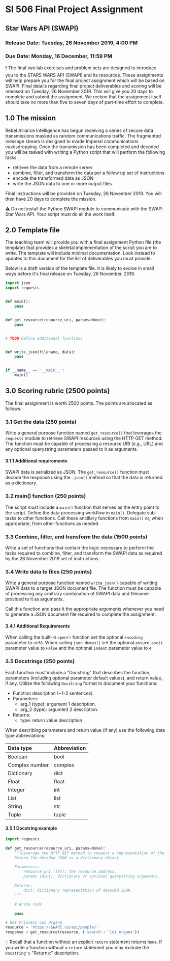 # SI 506 Final Project Assignment

## Star Wars API (SWAPI)

### Release Date: Tuesday, 26 November 2019, 4:00 PM
### Due Date: Monday, 16 December, 11:59 PM

:exclamation: The final two lab exercises and problem sets are designed to introduce you to
the STARS WARS API (SWAPI) and its resources. These assignments will help prepare you for the final 
project assignment which will be based on SWAPI. Final details regarding final project 
deliverables and scoring will be released on Tuesday, 26 November 2019. This will give you 20 days
to complete and submit the assignment. We reckon that the assignment itself should take no more 
than five to seven days of part-time effort to complete. 

## 1.0 The mission
Rebel Alliance Intelligence has begun receiving a series of secure data transmissions masked as 
random communications traffic. The fragmented message stream is designed to evade Imperial 
communications eavesdropping. Once the transmission has been completed and decoded you will be 
tasked with writing a Python script that will perform the following tasks:

* retrieve the data from a remote server
* combine, filter, and transform the data per a follow up set of instructions
* encode the transformed data as JSON
* write the JSON data to one or more output files 

Final instructions will be provided on Tuesday, 26 November 2019. You will then have 20 days to 
complete the mission.

:warning: Do not install the Python SWAPI module to communicate with the SWAPI Star Wars API. Your 
script must do all the work itself.

## 2.0 Template file
The teaching team will provide you with a final assignment Python file (the template) that provides a 
skeletal implementation of the script you are to write. The template will include minimal 
documentation. Look instead to updates to this document for the list of deliverables you must 
provide. 

Below is a draft version of the template file. It is likely to evolve in small ways before it's final 
release on Tuesday, 26 November, 2019.

```python
import json
import requests


def main():
    pass


def get_resource(resource_uri, params=None):
    pass


# TODO Define additional functions


def write_json(filename, data):
    pass


if __name__ == '__main__':
    main()
```

## 3.0 Scoring rubric (2500 points)
The final assignment is worth 2500 points. The points are allocated as follows:

### 3.1 Get the data (250 points)
Write a general purpose function named `get_resource()` that leverages the `requests` 
module to retrieve SWAPI resources using the HTTP GET method. The function must be capable of 
processing a resource URI (e.g., URL) and any optional querystring parameters passed to it as 
arguments.

#### 3.1.1 Additional requirements
SWAPI data is serialized as JSON.  The `get_resource()` function must decode the response using the 
`.json()` method so that the data is returned as a dictionary. 


### 3.2 main() function (250 points)
The script _must_ include a `main()` function that serves as the entry point to the script. Define 
the data processing workflow in `main()`. Delegate sub-tasks to other functions. Call these 
ancillary functions from `main()` or, when appropriate, from other functions as needed.  


### 3.3 Combine, filter, and transform the data (1500 points)
Write a set of functions that contain the logic necessary to perform the tasks required to combine,
filter, and transform the SWAPI data as required by the 26 November 2019 set of instructions.


### 3.4 Write data to files (250 points)
Write a general purpose function named `write_json()` capable of writing SWAPI data to a 
target JSON document file. The function must be capable of processing any arbitrary combination of 
SWAPI data and filename provided to it as arguments.

Call this function and pass it the appropriate arguments whenever you need to generate a
JSON document file required to complete the assignment.

#### 3.4.1 Additional Requirements
When calling the built-in `open()` function set the optional `encoding` parameter to `utf8`.  When
calling `json.dumps()` set the optional `ensure_ascii` parameter value to `False` and the optional 
`indent` parameter value to `4`.


### 3.5 Docstrings (250 points)
Each function _must_ include a "Docstring" that describes the function, parameters (including 
optional parameter default values), and return value, if any. Utilize the following `Docstring` 
format to document your functions:

* Function description (~1-3 sentences).
* Parameters:
    - arg_1 (type): argument 1 description.
    - arg_2 (type): argument 2 description.
* Returns:
    - type: return value description

When describing parameters and return value (if any) use the following data type abbreviations:

| Data type | Abbreviation |
|:--------- | :----------- |
| Boolean | bool |
| Complex number | complex |
| Dictionary | dict |
| Float | float |
| Integer | int |
| List | list |
| String | str |
| Tuple | tuple |

#### 3.5.1 Docstring example
```python
import requests

def get_resource(resource_uri, params=None):
    """Leverage the HTTP GET method to request a representation of the resource.
    Return the decoded JSON as a dictionary object.

    Parameters:
        resource_uri (str): the resource address.
        params (dict): dictionary of optional querystring arguments.

    Returns:
        dict: dictionary representation of decoded JSON.
    """

    # Write code

    pass

# Get Princess Lei Organa
resource = 'https://SWAPI.co/api/people/'
response = get_resource(resource, {'search': 'lei organa'})
```

:bulb: Recall that a function without an explicit `return` statement returns `None`. If you write
a function without a `return` statement you may exclude the `Docstring's` "Returns:" description.




